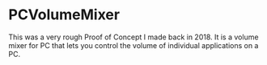 # PCVolumeMixer

This was a very rough Proof of Concept I made back in 2018. It is a volume mixer for PC that lets you control the volume of individual applications on a PC.
